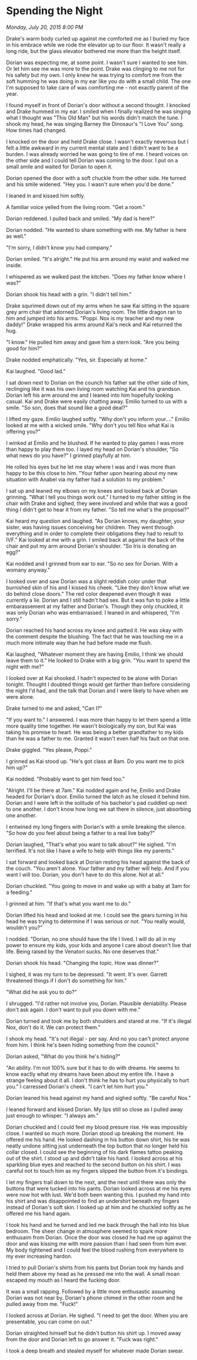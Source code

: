 # Spending the Night
_Monday, July 20, 2015 8:00 PM_

Drake's warm body curled up against me comforted me as I buried my face in his embrace while we rode the elevator up to our floor.  It wasn't really a long ride, but the glass elevator bothered me more than the height itself.   

Dorian was expecting me, at some point.  I wasn't sure I wanted to see him.  Or let him see me was more to the point.  Drake was clinging to me not for his safety but my own.  I only knew he was trying to comfort me from the soft humming he was doing in my ear like you do with a small child.  The one I'm supposed to take care of was comforting me - not exactly parent of the year.

I found myself in front of Dorian's door without a second thought.  I knocked and Drake hummed in my ear.  I smiled when I finally realized he was singing what I thought was "This Old Man" but his words didn't match the tune.  I shook my head, he was singing Barney the Dinosaur's "I Love You" song.  How times had changed.

I knocked on the door and held Drake close.  I wasn't exactly neverous but I felt a little awkward in my current mental state and I didn't want to be a burden.  I was already worried he was going to tire of me.  I heard voices on the other side and I could tell Dorian was coming to the door.  I put on a small smile and waited for Dorian to open it.  

Dorian opened the door with a soft chuckle from the other side.  He turned and his smile widened.  "Hey you.  I wasn't sure when you'd be done."

I leaned in and kissed him softly.  

A familiar voice yelled from the living room.  "Get a room."

Dorian reddened. I pulled back and smiled.  "My dad is here?"

Dorian nodded.  "He wanted to share something with me.  My father is here as well."

"I'm sorry, I didn't know you had company."

Dorian smiled.  "It's alright."  He put his arm around my waist and walked me inside.  

I whispered as we walked past the kitchen.  "Does my father know where I was?"

Dorian shook his head with a grin.  "I didn't tell him."

Drake squrimed down out of my arms when he saw Kai sitting in the square grey arm chair that adorned Dorian's living room.  The little dragon ran to him and jumped into his arms.  "Poppi.  Nox is my teacher and my new daddy!"  Drake wrapped his arms around Kai's neck and Kai returned the hug.  

"I know."  He pulled him away and gave him a stern look.  "Are you being good for him?"

Drake nodded emphatically.  "Yes, sir.  Especially at home."

Kai laughed.  "Good lad."

I sat down next to Dorian on the counch his father sat the other side of him, reclinging like it was his own living room watching Kai and his grandson.  Dorian left his arm around me and I leaned into him hopefully looking casual.  Kai and Drake were easily chatting away.  Emilio turned to us with a smile.  "So son, does that sound like a good deal?"

I lifted my gaze.  Emilio laughed softly.  "Why don't you inform your...."  Emilio looked at me with a wicked smile.  "Why don't you tell Nox what Kai is offering you?"

I winked at Emilio and he blushed.  If he wanted to play games I was more than happy to play them too.  I layed my head on Dorian's shoulder, "So what news do you have?"  I grinned playfully at him.

He rolled his eyes but he let me stay where I was and I was more than happy to be this close to him.  "Your father upon hearing about my new situation with Anabel via my father had a solution to my problem."

I sat up and leaned my elbows on my knees and looked back at Dorian grinning.  "What I tell you things work out."  I turned to my father sitting in the chair with Drake and sighed, they were involved and while that was a good thing I didn't get to hear it from my father.  "So tell me what's the proposal?"

Kai heard my question and laughed.  "As Dorian knows, my daughter, your sister, was having issues conceiving her children.  They went through everything and in order to complete their obligations they had to result to IVF."  Kai looked at me with a grin.  I smiled back at against the back of the chair and put my arm around Dorian's shoulder.  "So Iris is donating an egg?"

Kai nodded and I grinned from ear to ear.  "So no sex for Dorian.  With a womany anyway."  

I looked over and saw Dorian was a slight reddish color under that burnished skin of his and I kissed his cheek.  "Like they don't know what we do behind close doors."  The red color deepened even though it was currently a lie.  Dorian and I still hadn't had sex.  But it was fun to poke a little embarassement at my father and Dorian's.  Though they only chuckled, it was only Dorian who was embarrassed.  I leaned in and whispered, "I'm sorry."

Dorian reached his hand across my knee and patted it.  He was okay with the comment despite the blushing.  The fact that he was touching me in a much more intimate way than he had before made me flush.  

Kai laughed, "Whatever moment they are having Emilio, I think we should leave them to it."  He looked to Drake with a big grin.  "You want to spend the night with me?"

I looked over at Kai shooked.  I hadn't expected to be alone with Dorian tonight.  Thought I doubted things would get farther than before considering the night I'd had, and the talk that Dorian and I were likely to have when we were alone.  

Drake turned to me and asked, "Can I?"

"If you want to."  I answered.  I was more than happy to let them spend a little more quality time together.  He wasn't biologically my son, but Kai was taking his promise to heart.  He was being a better grandfather to my kids than he was a father to me.  Granted it wasn't even half his fault on that one.

Drake giggled.  "Yes please, Poppi."

I grinned as Kai stood up.  "He's got class at 8am.  Do you want me to pick him up?"

Kai nodded.  "Probably want to get him feed too."

"Alright.  I'll be there at 7am."  Kai nodded again and he, Emilio and Drake headed for Dorian's door.  Emilio turned the latch as he closed it behind him.  Dorian and I were left in the solitude of his bachelor's pad cuddled up next to one another.  I don't know how long we sat there in silence, just absorbing one another.  

I entwined my long fingers with Dorian's with a smile breaking the silence.  "So how do you feel about being a father to a real live baby?"

Dorian laughed, "That's what you want to talk about?"  He sighed.  "I'm terrified.  It's not like I have a wife to help with things like my parents."

I sat forward and looked back at Dorian resting his head against the back of the couch.  "You aren't alone.  Your father and my father will help.  And if you want I will too.  Dorian, you don't have to do this alone.  Not at all."

Dorian chuckled.  "You going to move in and wake up with a baby at 3am for a feeding."

I grinned at him.  "If that's what you want me to do."

Dorian lifted his head and looked at me.  I could see the gears turning in his head he was trying to determine if I was serious or not.  "You really would, wouldn't you?"

I nodded.  "Dorian, no one should have the life I lived.  I will do all in my power to ensure my kids, your kids and anyone I care about doesn't live that life.  Being raised by the Venatori sucks.  No one deserves that."

Dorian shook his head.  "Changing the topic.  How was dinner?"

I sighed, it was my turn to be depressed.  "It went.  It's over.  Garrett threatened things if I don't do something for him."

"What did he ask you to do?"

I shrugged.  "I'd rather not involve you, Dorian.  Plausible deniability.  Please don't ask again.  I don't want to pull you down with me."

Dorian turned and took me by both shoulders and stared at me.  "If it's illegal Nox, don't do it.  We can protect them."

I shook my head.  "It's not illegal - per say.  And no you can't protect anyone from him.  I think he's been hiding something from the council."


Dorian asked, "What do you think he's hiding?"

"An ability.  I'm not 100% sure but it has to do with dreams.  He seems to know eactly what my dreams have been about my entire life.  I have a strange feeling about it all.  I don't think he has to hurt you physically to hurt you."  I carressed Dorian's cheek.  "I can't let him hurt you."

Dorian leaned his head against my hand and sighed softly.  "Be careful Nox."

I leaned forward and kissed Dorian.  My lips still so close as I pulled away just enough to whisper.  "I always am."

Dorian chuckled and I could feel my blood presure rise.  He was impossibly close.  I wanted so much more.  Dorian stood up breaking the moment.  He offered me his hand.  He looked dashing in his button down shirt, his tie was neatly undone sitting just underneath the top button that no longer held his collar closed.  I could see the beginning of his dark flames tattoo peaking out of the shirt.  I stood up and didn't take his hand.  I looked across at his sparkling blue eyes and reached to the second button on his shirt.  I was careful not to touch him as my fingers slipped the button from it's bindings.  

I let my fingers trail down to the next, and the next until there was only the buttons that were tucked into his pants.  Dorian looked across at me his eyes were now hot with lust.  We'd both been wanting this.  I pushed my hand into his shirt and was disappointed to find an undershirt beneath my fingers instead of Dorian's soft skin.  I looked up at him and he chuckled softly as he offered me his hand again.  

I took his hand and he turned and led me back through the hall into his blue bedroom.  The sheer change in atmosphere seemed to spark more enthusaim from Dorian.  Once the door was closed he had me up against the door and was kissing me with more passion than I had seen from him ever.  My body tightened and I could feel the blood rushing from everywhere to my ever increasing hardon. 

I tried to pull Dorian's shirts from his pants but Dorian took my hands and held them above my head as he pressed me into the wall.  A small moan escaped my mouth as I heard the fucking door.  

It was a small rapping.  Followed by a little more enthusastic assuming Dorian was not near by.  Dorian's phone chimed in the other room and he pulled away from me.  "Fuck!"

I looked across at Dorian.  He sighed.  "I need to get the door.  When you are presentable, you can come on out."

Dorian straighted himself but he didn't button his shirt up.  I moved away from the door and Dorian left to go answer it.  "Fuck was right."  

I took a deep breath and stealed myself for whatever made Dorian swear.